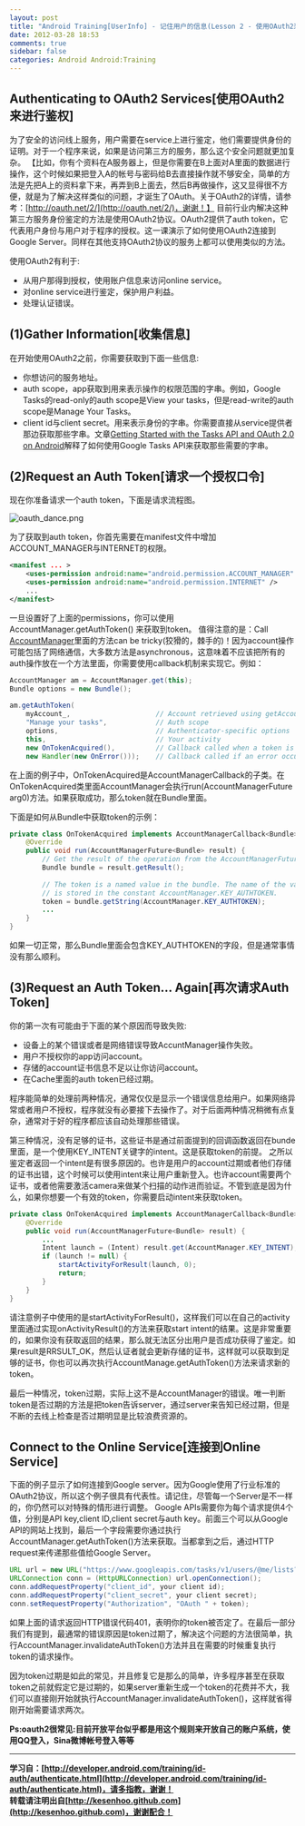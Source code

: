 ```yaml
---
layout: post
title: "Android Training[UserInfo] - 记住用户的信息(Lesson 2 - 使用OAuth2来进行身份鉴定)"
date: 2012-03-28 18:53
comments: true
sidebar: false
categories: Android Android:Training
---
```


## Authenticating to OAuth2 Services[使用OAuth2来进行鉴权]
为了安全的访问线上服务，用户需要在service上进行鉴定，他们需要提供身份的证明。对于一个程序来说，如果是访问第三方的服务，那么这个安全问题就更加复杂。
【比如，你有个资料在A服务器上，但是你需要在B上面对A里面的数据进行操作，这个时候如果把登入A的帐号与密码给B去直接操作就不够安全，简单的方法是先把A上的资料拿下来，再弄到B上面去，然后B再做操作，这又显得很不方便，就是为了解决这样类似的问题，才诞生了OAuth。关于OAuth2的详情，请参考：[http://oauth.net/2/](http://oauth.net/2/)，谢谢！】
目前行业内解决这种第三方服务身份鉴定的方法是使用OAuth2协议。OAuth2提供了auth token，它代表用户身份与用户对于程序的授权。这一课演示了如何使用OAuth2连接到Google Server。同样在其他支持OAuth2协议的服务上都可以使用类似的方法。

使用OAuth2有利于:

* 从用户那得到授权，使用账户信息来访问online service。  
* 对online service进行鉴定，保护用户利益。  
* 处理认证错误。  

<!-- More -->

## (1)Gather Information[收集信息]
在开始使用OAuth2之前，你需要获取到下面一些信息:

* 你想访问的服务地址。  
* auth scope，app获取到用来表示操作的权限范围的字串。例如，Google Tasks的read-only的auth scope是View your tasks，但是read-write的auth scope是Manage Your Tasks。  
* client id与client secret。用来表示身份的字串。你需要直接从service提供者那边获取那些字串。文章[Getting Started with the Tasks API and OAuth 2.0 on Android](http://code.google.com/apis/tasks/articles/oauth-and-tasks-on-android.html)解释了如何使用Google Tasks API来获取那些需要的字串。 

## (2)Request an Auth Token[请求一个授权口令]
现在你准备请求一个auth token，下面是请求流程图。

![oauth_dance.png](/images/articles/oauth_dance.png "Figure 1")

为了获取到auth token，你首先需要在manifest文件中增加ACCOUNT_MANAGER与INTERNET的权限。
```xml
<manifest ... >  
    <uses-permission android:name="android.permission.ACCOUNT_MANAGER" />  
    <uses-permission android:name="android.permission.INTERNET" />  
    ...  
</manifest>  
```
一旦设置好了上面的permissions，你可以使用AccountManager.getAuthToken() 来获取到token。
值得注意的是：Call [AccountManager](http://developer.android.com/reference/android/accounts/AccountManager.html)里面的方法can be tricky(狡猾的，棘手的)！因为account操作可能包括了网络通信，大多数方法是asynchronous，这意味着不应该把所有的auth操作放在一个方法里面，你需要使用callback机制来实现它。例如：
```java
AccountManager am = AccountManager.get(this);  
Bundle options = new Bundle();  
  
am.getAuthToken(  
    myAccount_,                     // Account retrieved using getAccountsByType()  
    "Manage your tasks",            // Auth scope  
    options,                        // Authenticator-specific options  
    this,                           // Your activity  
    new OnTokenAcquired(),          // Callback called when a token is successfully acquired  
    new Handler(new OnError()));    // Callback called if an error occurs  
```
在上面的例子中，OnTokenAcquired是AccountManagerCallback的子类。在OnTokenAcquired类里面AccountManager会执行run(AccountManagerFuture<Bundle> arg0)方法。如果获取成功，那么token就在Bundle里面。

下面是如何从Bundle中获取token的示例：
```java
private class OnTokenAcquired implements AccountManagerCallback<Bundle> {  
    @Override  
    public void run(AccountManagerFuture<Bundle> result) {  
        // Get the result of the operation from the AccountManagerFuture.  
        Bundle bundle = result.getResult();  
      
        // The token is a named value in the bundle. The name of the value  
        // is stored in the constant AccountManager.KEY_AUTHTOKEN.  
        token = bundle.getString(AccountManager.KEY_AUTHTOKEN);  
        ...  
    }  
}
```  
如果一切正常，那么Bundle里面会包含KEY_AUTHTOKEN的字段，但是通常事情没有那么顺利。

## (3)Request an Auth Token... Again[再次请求Auth Token]
你的第一次有可能由于下面的某个原因而导致失败:

* 设备上的某个错误或者是网络错误导致AccuntManager操作失败。  
* 用户不授权你的app访问account。  
* 存储的account证书信息不足以让你访问account。  
* 在Cache里面的auth token已经过期。  

程序能简单的处理前两种情况，通常仅仅是显示一个错误信息给用户。如果网络异常或者用户不授权，程序就没有必要接下去操作了。对于后面两种情况稍微有点复杂，通常对于好的程序都应该自动处理那些错误。

第三种情况，没有足够的证书，这些证书是通过前面提到的回调函数返回在bunde里面，是一个使用KEY_INTENT关键字的intent。这是获取token的前提。
之所以鉴定者返回一个intent是有很多原因的。也许是用户的account过期或者他们存储的证书出错，这个时候可以使用intent来让用户重新登入。也许account需要两个证书，或者他需要激活camera来做某个扫描的动作进而验证。不管到底是因为什么，如果你想要一个有效的token，你需要启动intent来获取token。
```java
private class OnTokenAcquired implements AccountManagerCallback<Bundle> {  
    @Override  
    public void run(AccountManagerFuture<Bundle> result) {  
        ...  
        Intent launch = (Intent) result.get(AccountManager.KEY_INTENT);  
        if (launch != null) {  
            startActivityForResult(launch, 0);  
            return;  
        }  
    }  
}  
```
请注意例子中使用的是startActivityForResult()，这样我们可以在自己的activity里面通过实现onActivityResult()的方法来获取start intent的结果。这是非常重要的，如果你没有获取返回的结果，那么就无法区分出用户是否成功获得了鉴定。如果result是RRSULT_OK，然后认证者就会更新存储的证书，这样就可以获取到足够的证书，你也可以再次执行AccountManage.getAuthToken()方法来请求新的token。

最后一种情况，token过期，实际上这不是AccountManager的错误。唯一判断token是否过期的方法是把token告诉server，通过server来告知已经过期，但是不断的去线上检查是否过期明显是比较浪费资源的。

## Connect to the Online Service[连接到Online Service]
下面的例子显示了如何连接到Google server。因为Google使用了行业标准的OAuth2协议，所以这个例子很具有代表性。请记住，尽管每一个Server是不一样的，你仍然可以对特殊的情形进行调整。
Google APIs需要你为每个请求提供4个值，分别是API key,client ID,client secret与auth key。前面三个可以从Google API的网站上找到，最后一个字段需要你通过执行AccountManager.getAuthToken()方法来获取。当都拿到之后，通过HTTP request来传递那些值给Google Server。
```java
URL url = new URL("https://www.googleapis.com/tasks/v1/users/@me/lists?key=" + your_api_key);  
URLConnection conn = (HttpURLConnection) url.openConnection();  
conn.addRequestProperty("client_id", your client id);  
conn.addRequestProperty("client_secret", your client secret);  
conn.setRequestProperty("Authorization", "OAuth " + token);  
```
如果上面的请求返回HTTP错误代码401，表明你的token被否定了。在最后一部分我们有提到，最通常的错误原因是token过期了，解决这个问题的方法很简单，执行AccountManager.invalidateAuthToken()方法并且在需要的时候重复执行token的请求操作。

因为token过期是如此的常见，并且修复它是那么的简单，许多程序甚至在获取token之前就假定它是过期的，如果server重新生成一个token的花费并不大，我们可以直接刚开始就执行AccountManager.invalidateAuthToken()，这样就省得刚开始需要请求两次。

**Ps:oauth2很常见:目前开放平台似乎都是用这个规则来开放自己的账户系统，使用QQ登入，Sina微博帐号登入等等**

***
**学习自：[http://developer.android.com/training/id-auth/authenticate.html](http://developer.android.com/training/id-auth/authenticate.html)，请多指教，谢谢！**  
**转载请注明出自[http://kesenhoo.github.com](http://kesenhoo.github.com)，谢谢配合！**
